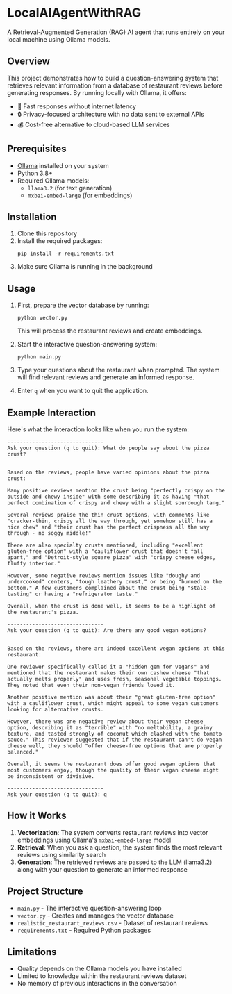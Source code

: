 # LocalAIAgentWithRAG

A Retrieval-Augmented Generation (RAG) AI agent that runs entirely on your local machine using Ollama models.

## Overview

This project demonstrates how to build a question-answering system that retrieves relevant information from a database of restaurant reviews before generating responses. By running locally with Ollama, it offers:

- 🚀 Fast responses without internet latency
- 🔒 Privacy-focused architecture with no data sent to external APIs
- 💰 Cost-free alternative to cloud-based LLM services

## Prerequisites

- [Ollama](https://ollama.ai/) installed on your system
- Python 3.8+
- Required Ollama models:
  - `llama3.2` (for text generation)
  - `mxbai-embed-large` (for embeddings)

## Installation

1. Clone this repository
2. Install the required packages:
   ```
   pip install -r requirements.txt
   ```
3. Make sure Ollama is running in the background

## Usage

1. First, prepare the vector database by running:
   ```
   python vector.py
   ```
   This will process the restaurant reviews and create embeddings.

2. Start the interactive question-answering system:
   ```
   python main.py
   ```
   
3. Type your questions about the restaurant when prompted. The system will find relevant reviews and generate an informed response.
   
4. Enter `q` when you want to quit the application.

## Example Interaction

Here's what the interaction looks like when you run the system:

```
-------------------------------
Ask your question (q to quit): What do people say about the pizza crust?


Based on the reviews, people have varied opinions about the pizza crust:

Many positive reviews mention the crust being "perfectly crispy on the outside and chewy inside" with some describing it as having "that perfect combination of crispy and chewy with a slight sourdough tang."

Several reviews praise the thin crust options, with comments like "cracker-thin, crispy all the way through, yet somehow still has a nice chew" and "their crust has the perfect crispness all the way through - no soggy middle!"

There are also specialty crusts mentioned, including "excellent gluten-free option" with a "cauliflower crust that doesn't fall apart," and "Detroit-style square pizza" with "crispy cheese edges, fluffy interior."

However, some negative reviews mention issues like "doughy and undercooked" centers, "tough leathery crust," or being "burned on the bottom." A few customers complained about the crust being "stale-tasting" or having a "refrigerator taste."

Overall, when the crust is done well, it seems to be a highlight of the restaurant's pizza.

-------------------------------
Ask your question (q to quit): Are there any good vegan options?


Based on the reviews, there are indeed excellent vegan options at this restaurant:

One reviewer specifically called it a "hidden gem for vegans" and mentioned that the restaurant makes their own cashew cheese "that actually melts properly" and uses fresh, seasonal vegetable toppings. They noted that even their non-vegan friends loved it.

Another positive mention was about their "great gluten-free option" with a cauliflower crust, which might appeal to some vegan customers looking for alternative crusts.

However, there was one negative review about their vegan cheese option, describing it as "terrible" with "no meltability, a grainy texture, and tasted strongly of coconut which clashed with the tomato sauce." This reviewer suggested that if the restaurant can't do vegan cheese well, they should "offer cheese-free options that are properly balanced."

Overall, it seems the restaurant does offer good vegan options that most customers enjoy, though the quality of their vegan cheese might be inconsistent or divisive.

-------------------------------
Ask your question (q to quit): q
```

## How it Works

1. **Vectorization**: The system converts restaurant reviews into vector embeddings using Ollama's `mxbai-embed-large` model
2. **Retrieval**: When you ask a question, the system finds the most relevant reviews using similarity search
3. **Generation**: The retrieved reviews are passed to the LLM (llama3.2) along with your question to generate an informed response

## Project Structure

- `main.py` - The interactive question-answering loop
- `vector.py` - Creates and manages the vector database
- `realistic_restaurant_reviews.csv` - Dataset of restaurant reviews
- `requirements.txt` - Required Python packages

## Limitations

- Quality depends on the Ollama models you have installed
- Limited to knowledge within the restaurant reviews dataset
- No memory of previous interactions in the conversation

